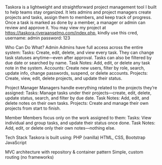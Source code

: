 Taskora is a lightweight and straightforward project management tool I built to help teams stay organized. It lets admins and project managers create projects and tasks, assign them to members, and keep track of progress. Once a task is marked as done by a member, a manager or admin can review and approve it. You may view my project at https://taskora.riveraanselmo.com/index.php, kindly use this cred, username: admin  password: 123

Who Can Do What?
Admin
Admins have full access across the entire system:
Tasks: Create, edit, delete, and view every task. They can change task statuses anytime—even after approval. Tasks can also be filtered by due date or searched by name.
Task Notes: Add, edit, or delete any task note in the system.
Accounts: Create new users, filter by role, search, update info, change passwords, suspend, or delete accounts.
Projects: Create, view, edit, delete projects, and update their status.

Project Manager
Managers handle everything related to the projects they’re assigned:
Tasks: Manage tasks under their projects—create, edit, delete, update status, search, and filter by due date.
Task Notes: Add, edit, and delete notes on their own tasks.
Projects: Create and manage their own projects from start to finish.

Member
Members focus only on the work assigned to them:
Tasks: View individual and group tasks, and update their status once done.
Task Notes: Add, edit, or delete only their own notes—nothing else.

Tech Stack Taskora is built using:
PHP (vanilla)
HTML, CSS, Bootstrap
JavaScript

MVC architecture with repository & container pattern
Simple, custom routing (no frameworks)
